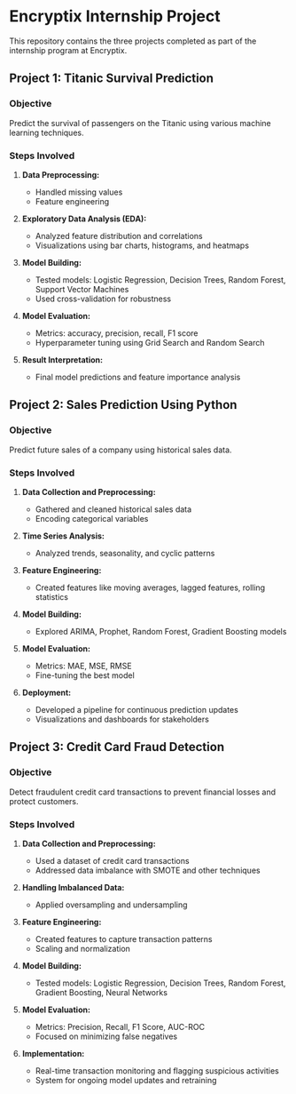 # Encryptix Internship Project

This repository contains the three projects completed as part of the internship program at Encryptix.

## Project 1: Titanic Survival Prediction

### Objective
Predict the survival of passengers on the Titanic using various machine learning techniques.

### Steps Involved
1. **Data Preprocessing:**
   - Handled missing values
   - Feature engineering

2. **Exploratory Data Analysis (EDA):**
   - Analyzed feature distribution and correlations
   - Visualizations using bar charts, histograms, and heatmaps

3. **Model Building:**
   - Tested models: Logistic Regression, Decision Trees, Random Forest, Support Vector Machines
   - Used cross-validation for robustness

4. **Model Evaluation:**
   - Metrics: accuracy, precision, recall, F1 score
   - Hyperparameter tuning using Grid Search and Random Search

5. **Result Interpretation:**
   - Final model predictions and feature importance analysis

## Project 2: Sales Prediction Using Python

### Objective
Predict future sales of a company using historical sales data.

### Steps Involved
1. **Data Collection and Preprocessing:**
   - Gathered and cleaned historical sales data
   - Encoding categorical variables

2. **Time Series Analysis:**
   - Analyzed trends, seasonality, and cyclic patterns

3. **Feature Engineering:**
   - Created features like moving averages, lagged features, rolling statistics

4. **Model Building:**
   - Explored ARIMA, Prophet, Random Forest, Gradient Boosting models

5. **Model Evaluation:**
   - Metrics: MAE, MSE, RMSE
   - Fine-tuning the best model

6. **Deployment:**
   - Developed a pipeline for continuous prediction updates
   - Visualizations and dashboards for stakeholders

## Project 3: Credit Card Fraud Detection

### Objective
Detect fraudulent credit card transactions to prevent financial losses and protect customers.

### Steps Involved
1. **Data Collection and Preprocessing:**
   - Used a dataset of credit card transactions
   - Addressed data imbalance with SMOTE and other techniques

2. **Handling Imbalanced Data:**
   - Applied oversampling and undersampling

3. **Feature Engineering:**
   - Created features to capture transaction patterns
   - Scaling and normalization

4. **Model Building:**
   - Tested models: Logistic Regression, Decision Trees, Random Forest, Gradient Boosting, Neural Networks

5. **Model Evaluation:**
   - Metrics: Precision, Recall, F1 Score, AUC-ROC
   - Focused on minimizing false negatives

6. **Implementation:**
   - Real-time transaction monitoring and flagging suspicious activities
   - System for ongoing model updates and retraining
